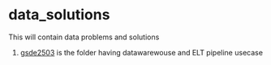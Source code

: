 # data_solutions
This will contain data problems and solutions

1. [gsde2503](https://github.com/tskprog/data_solutions/tree/main/gsde2503) is the folder having datawarewouse and ELT pipeline usecase
